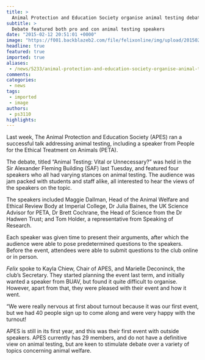 ```yaml
---
title: >
  Animal Protection and Education Society organise animal testing debate
subtitle: >
  Debate featured both pro and con animal testing speakers
date: "2015-02-12 20:51:01 +0000"
image: "https://f001.backblazeb2.com/file/felixonline/img/upload/201502130147-ps3110-screen-shot-2015-02-13-at-01.46.40.png"
headline: true
featured: true
imported: true
aliases:
 - /news/5233/animal-protection-and-education-society-organise-animal-testing-debate
comments:
categories:
 - news
tags:
 - imported
 - image
authors:
 - ps3110
highlights:
---
```


Last week, The Animal Protection and Education Society (APES) ran a successful talk addressing animal testing, including a speaker from People for the Ethical Treatment on Animals (PETA).

The debate, titled “Animal Testing: Vital or Unnecessary?” was held in the Sir Alexander Fleming Building (SAF) last Tuesday, and featured four speakers who all had varying stances on animal testing. The audience was jam packed with students and staff alike, all interested to hear the views of the speakers on the topic.

The speakers included Maggie Dallman, Head of the Animal Welfare and Ethical Review Body at Imperial College, Dr Julia Baines, the UK Science Advisor for PETA, Dr Brett Cochrane, the Head of Science from the Dr Hadwen Trust; and Tom Holder, a representative from Speaking of Research.

Each speaker was given time to present their arguments, after which the audience were able to pose predetermined questions to the speakers. Before the event, attendees were able to submit questions to the club online or in person.

_Felix_ spoke to Kayla Chiew, Chair of APES, and Marielle Deconinck, the club’s Secretary. They started planning the event last term, and initially wanted a speaker from BUAV, but found it quite difficult to organise. However, apart from that, they were pleased with their event and how it went.

“We were really nervous at first about turnout because it was our first event, but we had 40 people sign up to come along and were very happy with the turnout!

APES is still in its first year, and this was their first event with outside speakers. APES currently has 29 members, and do not have a definitive view on animal testing, but are keen to stimulate debate over a variety of topics concerning animal welfare.
